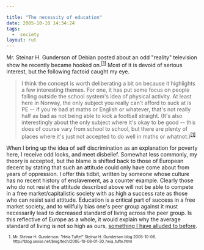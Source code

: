 ```yaml
---

title: "The necessity of education"
date: 2005-10-10 14:34:24
tags:
  -  society
layout: rut
---
```


<p>Mr. Steinar H. Gunderson of Debian posted about an odd "reality" television show he recently became hooked on.<sup><a href="http://blog.sesse.net/blog/tech/2005-10-08-01-30_heia_tufte.html">[1]</a></sup> Most of it is devoid of serious interest, but the following factoid caught my eye.</p>  <blockquote>I think the concept is worth deliberating a bit on because it highlights a few interesting themes. For one, it has put some focus on people falling outside the school system's idea of physical activity. At least here in Norway, the only subject you really can't afford to suck at is PE -- if you're bad at maths or English or whatever, that's not really half as bad as not being able to kick a football straight. (It's also interestingly about the only subject where it's okay to be good -- this does of course vary from school to school, but there are plenty of places where it's just not accepted to do well in maths or whatnot.)<sup><a href="http://blog.sesse.net/blog/tech/2005-10-08-01-30_heia_tufte.html">[1]</a></sup></blockquote>  <p>When I bring up the idea of self discrimination as an explanation for poverty here, I receive odd looks, and meet disbelief.  Somewhat less commonly, my theory is accepted, but the blame is shifted back to those of European decent by stating that such an attitude could only have come about from years of oppression.  I offer this tidbit, written by someone whose culture has no recent history of enslavement, as a counter example.  Clearly those who do not resist the attitude described above will not be able to compete in a free market/capitalistic society with as high a success rate as those who can resist said attitude.  Education is a critical part of success in a free market society, and to willfully bias one's peer group against it must necessarily lead to decreased standard of living across the peer group.  Is this reflective of Europe as a whole, it would explain why the average standard of living is not so high as ours, <a href="https://www.schierer.org/~luke/log/20050628-1016/summer-heat">something I have alluded to before</a>.</p>  <font size="-2"> <ol> <li>Mr. Steinar H. Gunderson. "Heia Tufte!" Steinar H. Gunderson blog 2005-10-08. http://blog.sesse.net/blog/tech/2005-10-08-01-30_heia_tufte.html  </li> </ol> </font>

